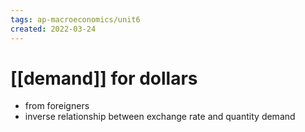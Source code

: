 ```yaml
---
tags: ap-macroeconomics/unit6 
created: 2022-03-24
---
```


# [[demand]] for dollars

- from foreigners
- inverse relationship between exchange rate and quantity demand

<!---->